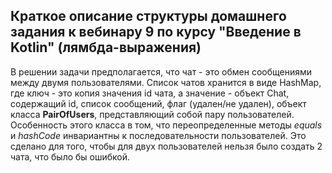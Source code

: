     

 ## Краткое описание структуры домашнего задания к вебинару 9 по курсу "Введение в Kotlin" (лямбда-выражения)    

В решении задачи предполагается, что чат - это обмен сообщениями между двумя пользователями.
Список чатов хранится в виде HashMap, где ключ - это копия значения id чата, а значение -
 объект Chat, содержащий id, список сообщений, флаг (удален/не удален), объект класса **PairOfUsers**,
 представляющий собой пару пользователей. Особенность этого класса в том, что переопределенные методы 
_equals_ и _hashCode_ инвариантны к последовательности пользователей. Это сделано для
того, чтобы для двух пользователей нельзя было создать 2 чата, что было бы ошибкой.




